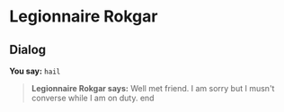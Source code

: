 # Legionnaire Rokgar


## Dialog

**You say:** `hail`



>**Legionnaire Rokgar says:** Well met friend. I am sorry but I musn't converse while I am on duty.
end
